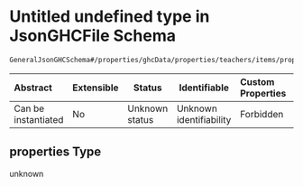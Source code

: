 # Untitled undefined type in JsonGHCFile Schema

```txt
GeneralJsonGHCSchema#/properties/ghcData/properties/teachers/items/properties/settings/items/properties/incompatibilities/properties/doNotFinishAtLastAfternoonSectionIfStartedAtFirstAfternoonSection/properties
```




| Abstract            | Extensible | Status         | Identifiable            | Custom Properties | Additional Properties | Access Restrictions | Defined In                                                         |
| :------------------ | ---------- | -------------- | ----------------------- | :---------------- | --------------------- | ------------------- | ------------------------------------------------------------------ |
| Can be instantiated | No         | Unknown status | Unknown identifiability | Forbidden         | Allowed               | none                | [ghc.schema.json\*](../out/ghc.schema.json "open original schema") |

## properties Type

unknown
